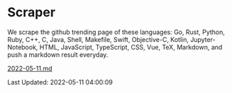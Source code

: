 # Scraper

We scrape the github trending page of these languages: Go, Rust, Python, Ruby, C++, C, Java, Shell, Makefile, Swift, Objective-C, Kotlin, Jupyter-Notebook, HTML, JavaScript, TypeScript, CSS, Vue, TeX, Markdown, and push a markdown result everyday.

[2022-05-11.md](https://github.com/yangwenmai/github-trending-backup/blob/master/2022-05-11.md)

Last Updated: 2022-05-11 04:00:09